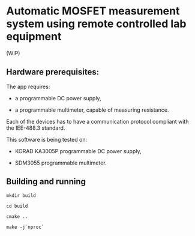 # Automatic MOSFET measurement system using remote controlled lab equipment

(WIP)

## Hardware prerequisites:

The app requires:

- a programmable DC power supply,

- a programmable multimeter, capable of measuring resistance.

Each of the devices has to have a communication protocol compliant with the IEE-488.3 standard.

This software is being tested on:

- KORAD KA3005P programmable DC power supply,

- SDM3055 programmable multimeter.

## Building and running 

```
mkdir build

cd build 

cmake ..

make -j`nproc`
```
